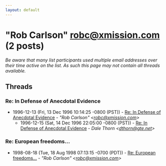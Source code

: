```yaml
---
layout: default
---
```


# "Rob Carlson" <robc@xmission.com> (2 posts)

_Be aware that many list participants used multiple email addresses over their time active on the list. As such this page may not contain all threads available._

## Threads

### Re: In Defense of Anecdotal Evidence
+ 1996-12-13 (Fri, 13 Dec 1996 10:14:25 -0800 (PST)) - [Re: In Defense of Anecdotal Evidence](/archive/1996/12/76e2ed2cd713f3a98e8368fd0ca76a999acda8bfccda5bbb8ec5e4b2960d4b58) - _"Rob Carlson" \<robc@xmission.com\>_
  + 1996-12-15 (Sat, 14 Dec 1996 22:05:00 -0800 (PST)) - [Re: In Defense of Anecdotal Evidence](/archive/1996/12/779c2d9e7f9ea99f29b95990f159705b6723bf28550b55361a04849a42f007c7) - _Dale Thorn \<dthorn@gte.net\>_

### Re: European freedoms...
+ 1998-08-18 (Tue, 18 Aug 1998 07:13:15 -0700 (PDT)) - [Re: European freedoms...](/archive/1998/08/569b1ebdbb2b6868be42e35df06cb954693b87bdbcfb909329f1bf603ee37704) - _"Rob Carlson" \<robc@xmission.com\>_

